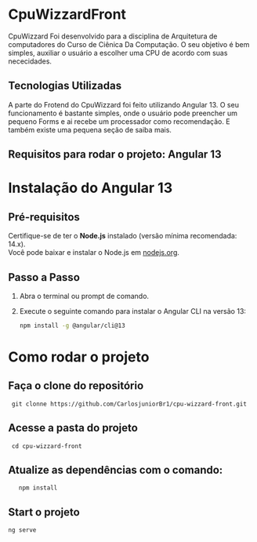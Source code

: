 # CpuWizzardFront
   CpuWizzard Foi desenvolvido para a disciplina de Arquitetura de computadores do Curso de Ciênica Da Computação. O seu objetivo é bem simples, auxiliar o usuário a escolher uma CPU de acordo com suas nececidades.


## Tecnologias Utilizadas

  A parte do Frotend do CpuWizzard foi feito utilizando Angular 13. O seu funcionamento é bastante simples, onde o usuário pode preencher um pequeno Forms e ai recebe um processador como recomendação. E também existe uma pequena seção de saiba mais.

## Requisitos para rodar o projeto:  Angular 13
  # Instalação do Angular 13

## Pré-requisitos
Certifique-se de ter o **Node.js** instalado (versão mínima recomendada: 14.x).  
Você pode baixar e instalar o Node.js em [nodejs.org](https://nodejs.org/).

## Passo a Passo

1. Abra o terminal ou prompt de comando.  
2. Execute o seguinte comando para instalar o Angular CLI na versão 13:

   ```bash
   npm install -g @angular/cli@13


# Como rodar o projeto

   ## Faça o clone do repositório
     git clonne https://github.com/CarlosjuniorBr1/cpu-wizzard-front.git
   ## Acesse a pasta do projeto
     cd cpu-wizzard-front
   ## Atualize as dependências com o comando: 
       npm install
  ## Start o projeto
    ng serve

